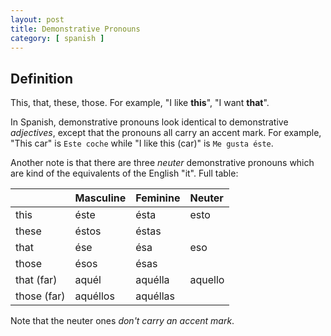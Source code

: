 ```yaml
---
layout: post
title: Demonstrative Pronouns
category: [ spanish ]
---
```


## Definition
This, that, these, those. For example, "I like **this**", "I want **that**".

In Spanish, demonstrative pronouns look identical to demonstrative _adjectives_,
except that the pronouns all carry an accent mark. For example, "This car" is
`Este coche` while "I like this (car)" is `Me gusta éste`.

Another note is that there are three _neuter_ demonstrative pronouns which are
kind of the equivalents of the English "it". Full table:

|             | Masculine | Feminine  | Neuter
|:---         |:---       |:---       |:---
| this        | éste      | ésta      | esto
| these       | éstos     | éstas     |
| that        | ése       | ésa       | eso
| those       | ésos      | ésas      |
| that (far)  | aquél     | aquélla   | aquello
| those (far) | aquéllos  | aquéllas  |

Note that the neuter ones _don't carry an accent mark_.
